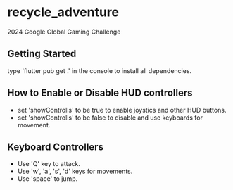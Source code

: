 # recycle_adventure

2024 Google Global Gaming Challenge

## Getting Started
type 'flutter pub get .' in the console to install all dependencies.

## How to Enable or Disable HUD controllers
- set 'showControlls' to be true to enable joystics and other HUD buttons.
- set 'showControlls' to be false to disable and use keyboards for movement.

## Keyboard Controllers
- Use 'Q' key to attack.
- Use 'w', 'a', 's', 'd' keys for movements.
- Use 'space' to jump.

